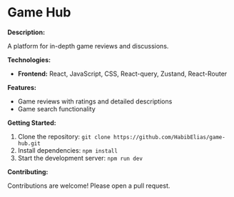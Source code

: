 # Game Hub

**Description:**

A platform for in-depth game reviews and discussions.

**Technologies:**

* **Frontend:** React, JavaScript, CSS, React-query, Zustand, React-Router 

**Features:**

* Game reviews with ratings and detailed descriptions
* Game search functionality

**Getting Started:**

1. Clone the repository: `git clone https://github.com/HabibElias/game-hub.git`
2. Install dependencies: `npm install`
3. Start the development server: `npm run dev`

**Contributing:**

Contributions are welcome! Please open a pull request.
